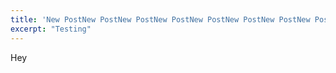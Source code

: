 ```yaml
---
title: 'New PostNew PostNew PostNew PostNew PostNew PostNew PostNew Post'
excerpt: "Testing"
---
```


Hey